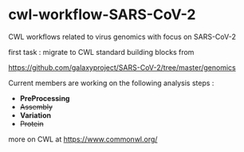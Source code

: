 # cwl-workflow-SARS-CoV-2
CWL workflows related to virus genomics with focus on SARS-CoV-2



first task : migrate to CWL standard building blocks from 

https://github.com/galaxyproject/SARS-CoV-2/tree/master/genomics


Current members are working on the following analysis steps : 

- **PreProcessing**
- ~~Assembly~~
- **Variation**
- ~~Protein~~







more on CWL at https://www.commonwl.org/



